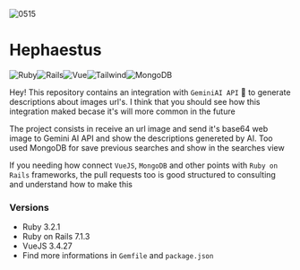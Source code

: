 ![0515](https://github.com/Amystherdam/hephaestus/assets/43969809/433585e4-0ea1-4e56-979c-6f26c98aec57)

# Hephaestus

![Ruby](https://img.shields.io/badge/ruby-%23CC342D.svg?style=for-the-badge&logo=ruby&logoColor=white)![Rails](https://img.shields.io/badge/Ruby_on_Rails-CC0000?style=for-the-badge&logo=ruby-on-rails&logoColor=white)![Vue](https://img.shields.io/badge/Vue.js-35495E?style=for-the-badge&logo=vue.js&logoColor=4FC08D
)![Tailwind](https://img.shields.io/badge/Tailwind_CSS-38B2AC?style=for-the-badge&logo=tailwind-css&logoColor=white)![MongoDB](https://img.shields.io/badge/MongoDB-4EA94B?style=for-the-badge&logo=mongodb&logoColor=white)

Hey! This repository contains an integration with `GeminiAI API` 🤖 to generate descriptions about images url's. I think that you should see how this integration maked becase it's will more common in the future

The project consists in receive an url image and send it's base64 web image to Gemini AI API and show the descriptions genereted by AI. Too used MongoDB for save previous searches and show in the searches view

If you needing how connect `VueJS`, `MongoDB` and other points with `Ruby on Rails` frameworks, the pull requests too is good structured to consulting and understand how to make this

### Versions

- Ruby 3.2.1
- Ruby on Rails 7.1.3
- VueJS 3.4.27
- Find more informations in `Gemfile` and `package.json`
